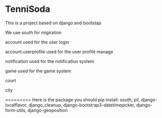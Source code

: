 TenniSoda
=========

This is a project based on django and bootstap

We use south for migiration

account used for the user login

account.userprofile used for the user profile manage

notification used for the notification system

game used for the game system

court

city

=========
Here is the package you should pip install:
south, pil, django-localflavor, django_cleanup, django-bootstrap3-datetimepicker, django-form-utils, django-geoposition

